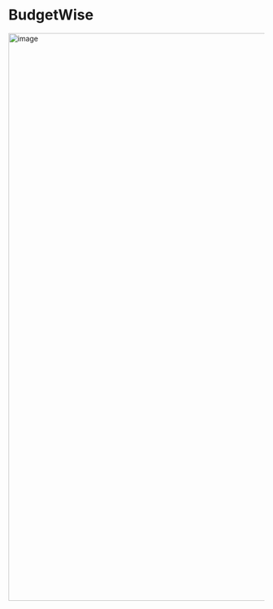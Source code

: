 # BudgetWise

<img width="1117" alt="image" src="https://github.com/KingFuGitHub/BudgetWise/assets/82476532/e7eb495d-71fb-4b05-9430-c8ef54642c68">
